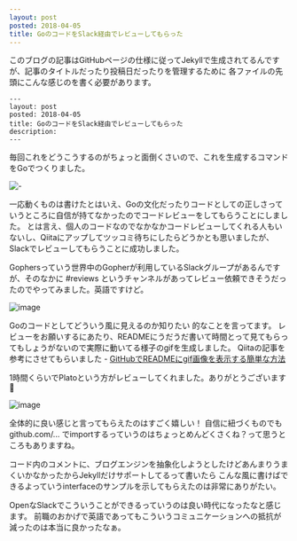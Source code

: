 ```yaml
---
layout: post
posted: 2018-04-05
title: GoのコードをSlack経由でレビューしてもらった
---
```


このブログの記事はGitHubページの仕様に従ってJekyllで生成されてるんですが、記事のタイトルだったり投稿日だったりを管理するために
各ファイルの先頭にこんな感じのを書く必要があります。

```
---
layout: post
posted: 2018-04-05
title: GoのコードをSlack経由でレビューしてもらった
description: 
---
```

毎回これをどうこうするのがちょっと面倒くさいので、これを生成するコマンドをGoでつくりました。

![-](https://github.com/shmurakami/blog_header_generator)

一応動くものは書けたとはいえ、Goの文化だったりコードとしての正しさっていうところに自信が持てなかったのでコードレビューをしてもらうことにしました。
とは言え、個人のコードなのでなかなかコードレビューしてくれる人もいないし、Qiitaにアップしてツッコミ待ちにしたらどうかとも思いましたが、Slackでレビューしてもらうことに成功しました。

Gophersっていう世界中のGopherが利用しているSlackグループがあるんですが、そのなかに #reviews というチャンネルがあってレビュー依頼できそうだったのでやってみました。英語ですけど。

![image](https://user-images.githubusercontent.com/1549858/38359167-7ae04e7c-3902-11e8-9e01-ce86a184b8a3.png)

Goのコードとしてどういう風に見えるのか知りたい 的なことを言ってます。
レビューをお願いするにあたり、READMEにうだうだ書いて時間とって見てもらってもしょうがないので実際に動いてる様子のgifを生成しました。
Qiitaの記事を参考にさせてもらいました - [GitHubでREADMEにgif画像を表示する簡単な方法](https://qiita.com/takuya-ki/items/13e445096752b8181de7)


1時間くらいでPlatoという方がレビューしてくれました。ありがとうございます :bow:

![image](https://user-images.githubusercontent.com/1549858/38359228-b5abeba6-3902-11e8-9352-a675d2b63880.png)

全体的に良い感じと言ってもらえたのはすごく嬉しい！
自信に紐づくものでもgithub.com/... でimportするっていうのはちょっとめんどくさくね？って思うところもありますね。

コード内のコメントに、ブログエンジンを抽象化しようとしたけどあんまりうまくいかなかったからJekyllだけサポートしてるって書いたら
こんな風に書けばできるよっていうinterfaceのサンプルを示してもらえたのは非常にありがたい。


OpenなSlackでこういうことができるっていうのは良い時代になったなと感じます。
前職のおかげで英語であってもこういうコミュニケーションへの抵抗が減ったのは本当に良かったなぁ。



